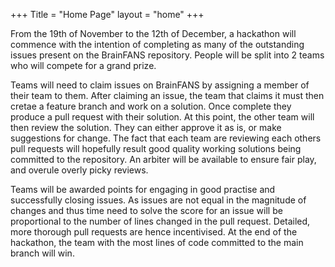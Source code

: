 +++
Title = "Home Page"
layout = "home"
+++

From the 19th of November to the 12th of December, a hackathon will commence
with the intention of completing as many of the outstanding issues present on
the BrainFANS repository. People will be split into 2 teams who will compete
for a grand prize.

Teams will need to claim issues on BrainFANS by assigning a member of their
team to them. After claiming an issue, the team that claims it must then cretae
a feature branch and work on a solution. Once complete they produce a pull
request with their solution. At this point, the other team will then review the
solution. They can either approve it as is, or make suggestions for change. The
fact that each team are reviewing each others pull requests will hopefully
result good quality working solutions being committed to the repository. An
arbiter will be available to ensure fair play, and overule overly picky
reviews.

Teams will be awarded points for engaging in good practise and successfully
closing issues. As issues are not equal in the magnitude of changes and thus
time need to solve the score for an issue will be proportional to the number of
lines changed in the pull request. Detailed, more thorough pull requests are
hence incentivised. At the end of the hackathon, the team with the most lines
of code committed to the main branch will win.
